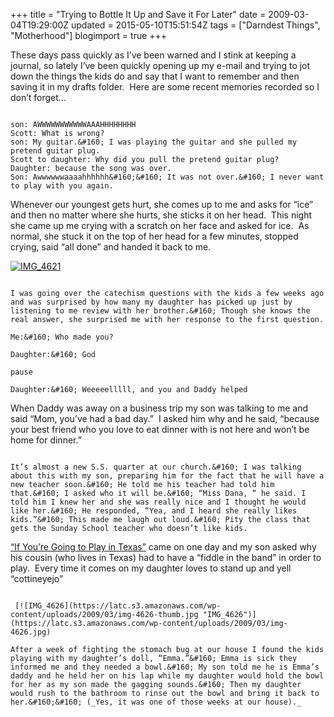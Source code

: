 +++
title = "Trying to Bottle It Up and Save it For Later"
date = 2009-03-04T19:29:00Z
updated = 2015-05-10T15:51:54Z
tags = ["Darndest Things", "Motherhood"]
blogimport = true 
+++

These days pass quickly as I’ve been warned and I stink at keeping a journal, so lately I’ve been quickly opening up my e-mail and trying to jot down the things the kids do and say that I want to remember and then saving it in my drafts folder.&#160; Here are some recent memories recorded so I don’t forget…

~~~~~~~~~~~~~~~~~~~~~~~~~~~~~~~~~~~~~~~~~~~~~~~~~~~~~~~~~~~~~

son: AWWWWWWWWWWWAAAHHHHHHHH      
Scott: What is wrong?       
son: My guitar.&#160; I was playing the guitar and she pulled my pretend guitar plug.       
Scott to daughter: Why did you pull the pretend guitar plug?       
Daughter: because the song was over.       
Son: Awwwwwwaaaahhhhhh&#160;&#160; It was not over.&#160; I never want to play with you again. 

~~~~~~~~~~~~~~~~~~~~~~~~~~~~~~~~~~~~~~~~~~~~~~~~~~~~~~~~~~~~~~~~~~

Whenever our youngest gets hurt, she comes up to me and asks for “ice” and then no matter where she hurts, she sticks it on her head.&#160; This night she came up me crying with a scratch on her face and asked for ice.&#160; As normal, she stuck it on the top of her head for a few minutes, stopped crying, said “all done” and handed it back to me.&#160; 

[![IMG_4621](https://latc.s3.amazonaws.com/wp-content/uploads/2009/03/img-4621-thumb.jpg "IMG_4621")](https://latc.s3.amazonaws.com/wp-content/uploads/2009/03/img-4621.jpg)

~~~~~~~~~~~~~~~~~~~~~~~~~~~~~~~~~~~~~~~~~~~~~~~~~~~~~~~~~~~~~~~

I was going over the catechism questions with the kids a few weeks ago and was surprised by how many my daughter has picked up just by listening to me review with her brother.&#160; Though she knows the real answer, she surprised me with her response to the first question. 

Me:&#160; Who made you?

Daughter:&#160; God

pause

Daughter:&#160; Weeeeelllll, and you and Daddy helped

~~~~~~~~~~~~~~~~~~~~~~~~~~~~~~~~~~~~~~~~~~~~~~~~~~~~~~~~~~~~~~~~~~~~~~~~~~~

When Daddy was away on a business trip my son was talking to me and said “Mom, you’ve had a bad day.”&#160; I asked him why and he said, “because your best friend who you love to eat dinner with is not here and won’t be home for dinner.”

~~~~~~~~~~~~~~~~~~~~~~~~~~~~~~~~~~~~~~~~~~~~~~~~~~~~~~~~~~~~~~~~~~~~~~~~~

It’s almost a new S.S. quarter at our church.&#160; I was talking about this with my son, preparing him for the fact that he will have a new teacher soon.&#160; He told me his teacher had told him that.&#160; I asked who it will be.&#160; “Miss Dana, “ he said. I told him I knew her and she was really nice and I thought he would like her.&#160; He responded, “Yea, and I heard she really likes kids.”&#160; This made me laugh out loud.&#160; Pity the class that gets the Sunday School teacher who doesn’t like kids.

~~~~~~~~~~~~~~~~~~~~~~~~~~~~~~~~~~~~~~~~~~~~~~~~~~~~~~~~~~~~~~~~~~~~~~~~~~

[“If You’re Going to Play in Texas”](http://www.youtube.com/watch?v=w6r4E514nJg) came on one day and my son asked why his cousin (who lives in Texas) had to have a “fiddle in the band” in order to play.&#160; Every time it comes on my daughter loves to stand up and yell “cottineyejo”

~~~~~~~~~~~~~~~~~~~~~~~~~~~~~~~~~~~~~~~~~~~~~~~~~~~~~~~~~~~~~~~~~~~~~~~~~

 [![IMG_4626](https://latc.s3.amazonaws.com/wp-content/uploads/2009/03/img-4626-thumb.jpg "IMG_4626")](https://latc.s3.amazonaws.com/wp-content/uploads/2009/03/img-4626.jpg)   

After a week of fighting the stomach bug at our house I found the kids playing with my daughter’s doll, “Emma.”&#160; Emma is sick they informed me and they needed a bowl.&#160; My son told me he is Emma’s daddy and he held her on his lap while my daughter would hold the bowl for her as my son made the gagging sounds.&#160; Then my daughter would rush to the bathroom to rinse out the bowl and bring it back to her.&#160;&#160; (_Yes, it was one of those weeks at our house)._
